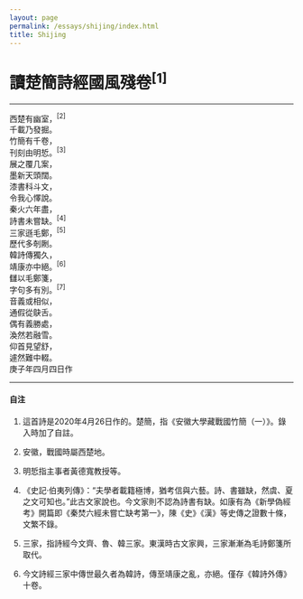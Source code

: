 ```yaml
---
layout: page
permalink: /essays/shijing/index.html
title: Shijing
---
```


# 讀楚簡詩經國風殘卷<sup>[1]</sup>

---

西楚有幽室，<sup>[2]</sup><br>
千載乃發掘。<br>
竹簡有千卷，<br>
刊刻由明悊。<sup>[3]</sup><br>
展之覆几案，<br>
墨新天頭闊。<br>
漆書科斗文，<br>
令我心懌說。<br>
秦火六年盡，<br>
詩書未嘗缺。<sup>[4]</sup><br>
三家遜毛鄭，<sup>[5]</sup><br>
歷代多剞劂。<br>
韓詩傳獨久，<br>
靖康亦中絕。<sup>[6]</sup><br>
讎以毛鄭箋，<br>
字句多有別。<sup>[7]</sup><br>
音義或相似，<br>
通假從鴃舌。<br>
偶有義勝處，<br>
渙然若融雪。<br>
仰首見望舒，<br>
遽然難中輟。<br>
庚子年四月四日作<br>


---

#### 自注

1. 這首詩是2020年4月26日作的。楚簡，指《安徽大學藏戰國竹簡（一）》。錄入時加了自註。  

2. 安徽，戰國時屬西楚地。

3. 明悊指主事者黃德寬教授等。 

4. 《史記·伯夷列傳》：“夫學者載籍極博，猶考信與六藝。詩、書雖缺，然虞、夏之文可知也。”此古文家說也。今文家則不認為詩書有缺。如康有為《新學偽經考》開篇即《秦焚六經未嘗亡缺考第一》，陳《史》《漢》等史傳之證數十條，文繁不錄。

5. 三家，指詩經今文齊、魯、韓三家。東漢時古文家興，三家漸漸為毛詩鄭箋所取代。 

6. 今文詩經三家中傳世最久者為韓詩，傳至靖康之亂，亦絕。僅存《韓詩外傳》十卷。  
